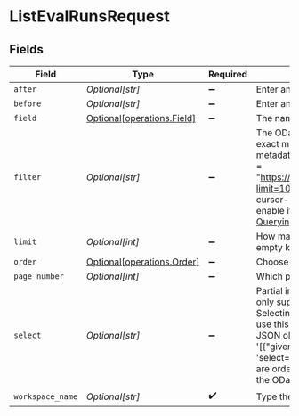 # ListEvalRunsRequest


## Fields

| Field                                                                                                                                                                                                                                                                                                                                                                                                                                                                                                                                                                                                                                             | Type                                                                                                                                                                                                                                                                                                                                                                                                                                                                                                                                                                                                                                              | Required                                                                                                                                                                                                                                                                                                                                                                                                                                                                                                                                                                                                                                          | Description                                                                                                                                                                                                                                                                                                                                                                                                                                                                                                                                                                                                                                       |
| ------------------------------------------------------------------------------------------------------------------------------------------------------------------------------------------------------------------------------------------------------------------------------------------------------------------------------------------------------------------------------------------------------------------------------------------------------------------------------------------------------------------------------------------------------------------------------------------------------------------------------------------------- | ------------------------------------------------------------------------------------------------------------------------------------------------------------------------------------------------------------------------------------------------------------------------------------------------------------------------------------------------------------------------------------------------------------------------------------------------------------------------------------------------------------------------------------------------------------------------------------------------------------------------------------------------- | ------------------------------------------------------------------------------------------------------------------------------------------------------------------------------------------------------------------------------------------------------------------------------------------------------------------------------------------------------------------------------------------------------------------------------------------------------------------------------------------------------------------------------------------------------------------------------------------------------------------------------------------------- | ------------------------------------------------------------------------------------------------------------------------------------------------------------------------------------------------------------------------------------------------------------------------------------------------------------------------------------------------------------------------------------------------------------------------------------------------------------------------------------------------------------------------------------------------------------------------------------------------------------------------------------------------- |
| `after`                                                                                                                                                                                                                                                                                                                                                                                                                                                                                                                                                                                                                                           | *Optional[str]*                                                                                                                                                                                                                                                                                                                                                                                                                                                                                                                                                                                                                                   | :heavy_minus_sign:                                                                                                                                                                                                                                                                                                                                                                                                                                                                                                                                                                                                                                | Enter an ID if you want to see all entries after this ID.                                                                                                                                                                                                                                                                                                                                                                                                                                                                                                                                                                                         |
| `before`                                                                                                                                                                                                                                                                                                                                                                                                                                                                                                                                                                                                                                          | *Optional[str]*                                                                                                                                                                                                                                                                                                                                                                                                                                                                                                                                                                                                                                   | :heavy_minus_sign:                                                                                                                                                                                                                                                                                                                                                                                                                                                                                                                                                                                                                                | Enter an ID if you want to see all entries before this ID.                                                                                                                                                                                                                                                                                                                                                                                                                                                                                                                                                                                        |
| `field`                                                                                                                                                                                                                                                                                                                                                                                                                                                                                                                                                                                                                                           | [Optional[operations.Field]](undefined/models/operations/field.md)                                                                                                                                                                                                                                                                                                                                                                                                                                                                                                                                                                                | :heavy_minus_sign:                                                                                                                                                                                                                                                                                                                                                                                                                                                                                                                                                                                                                                | The name of the entity you want to sort by.                                                                                                                                                                                                                                                                                                                                                                                                                                                                                                                                                                                                       |
| `filter`                                                                                                                                                                                                                                                                                                                                                                                                                                                                                                                                                                                                                                          | *Optional[str]*                                                                                                                                                                                                                                                                                                                                                                                                                                                                                                                                                                                                                                   | :heavy_minus_sign:                                                                                                                                                                                                                                                                                                                                                                                                                                                                                                                                                                                                                                | The OData filter you want to use to in your query. It supports exact match and `AND` operations. For example, to filter for a metadata `category:news`, here's what the URL could look like: 'url = "https://api.cloud.deepset.ai/api/v1/workspaces/production/files?limit=10&filter=category eq 'news'"'. OData filters only work with cursor-based pagination (leave the `page_number` field blank to enable it).To learn more about the OData filter syntax, see: [Querying Data](https://www.odata.org/getting-started/basic-tutorial/#queryData).                                                                                            |
| `limit`                                                                                                                                                                                                                                                                                                                                                                                                                                                                                                                                                                                                                                           | *Optional[int]*                                                                                                                                                                                                                                                                                                                                                                                                                                                                                                                                                                                                                                   | :heavy_minus_sign:                                                                                                                                                                                                                                                                                                                                                                                                                                                                                                                                                                                                                                | How many entries do you want to display? Leaving this field empty keeps the default and max 10 results are returned.                                                                                                                                                                                                                                                                                                                                                                                                                                                                                                                              |
| `order`                                                                                                                                                                                                                                                                                                                                                                                                                                                                                                                                                                                                                                           | [Optional[operations.Order]](undefined/models/operations/order.md)                                                                                                                                                                                                                                                                                                                                                                                                                                                                                                                                                                                | :heavy_minus_sign:                                                                                                                                                                                                                                                                                                                                                                                                                                                                                                                                                                                                                                | Choose how you want to sort the results.                                                                                                                                                                                                                                                                                                                                                                                                                                                                                                                                                                                                          |
| `page_number`                                                                                                                                                                                                                                                                                                                                                                                                                                                                                                                                                                                                                                     | *Optional[int]*                                                                                                                                                                                                                                                                                                                                                                                                                                                                                                                                                                                                                                   | :heavy_minus_sign:                                                                                                                                                                                                                                                                                                                                                                                                                                                                                                                                                                                                                                | Which page do you want to see? Type the number.                                                                                                                                                                                                                                                                                                                                                                                                                                                                                                                                                                                                   |
| `select`                                                                                                                                                                                                                                                                                                                                                                                                                                                                                                                                                                                                                                          | *Optional[str]*                                                                                                                                                                                                                                                                                                                                                                                                                                                                                                                                                                                                                                   | :heavy_minus_sign:                                                                                                                                                                                                                                                                                                                                                                                                                                                                                                                                                                                                                                | Partial implementation of the OData $select operator. It currently only supports selecting fields from the root entity or a child entity. Selecting fields from children's children is not supported. If you use this parameter, the API answer is always a flat list of distinct JSON objects with the selected properties, for example, '[{"given_name": "user1", "user_id": "..."}, ...]' for 'select=created_by/given_name, created_by/user_id'. The results are ordered by the first selected attribute. To learn more about the OData filter syntax, see: [Querying Data](https://www.odata.org/getting-started/basic-tutorial/#queryData). |
| `workspace_name`                                                                                                                                                                                                                                                                                                                                                                                                                                                                                                                                                                                                                                  | *Optional[str]*                                                                                                                                                                                                                                                                                                                                                                                                                                                                                                                                                                                                                                   | :heavy_check_mark:                                                                                                                                                                                                                                                                                                                                                                                                                                                                                                                                                                                                                                | Type the name of the workspace.                                                                                                                                                                                                                                                                                                                                                                                                                                                                                                                                                                                                                   |